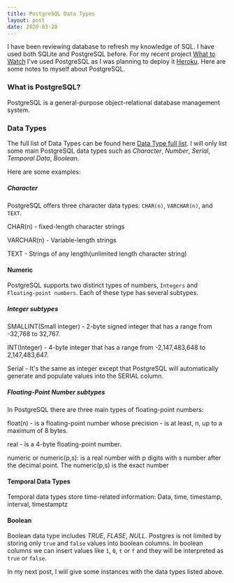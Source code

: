 ```yaml
---
title: PostgreSQL Data Types
layout: post
date: 2020-03-28
---
```


I have been reviewing database to refresh my knowledge of SQL. I have used both
SQLite and PostgreSQL before. For my recent project
[What to Watch]("https://wattowatch.netlify.com/") I've used PostgreSQL as I was
planning to deploy it [Heroku]('https://en.wikipedia.org/wiki/Heroku'). Here are
some notes to myself about PostgreSQL.

### What is PostgreSQL?

PostgreSQL is a general-purpose object-relational database management system.

### Data Types

The full list of Data Types can be found here
[Data Type full list]("https://www.postgresql.org/docs/current/datatype.html").
I will only list some main PostgreSQL data types such as _Character_, _Number_,
_Serial_, _Temporal Data_, _Boolean_.

Here are some examples:

##### Character

PostgreSQL offers three character data types: `CHAR(n)`, `VARCHAR(n)`, and
`TEXT`.

CHAR(n) - fixed-length character strings

VARCHAR(n) - Variable-length strings

TEXT - Strings of any length(unlimited length character string)

#### Numeric

PostgreSQL supports two distinct types of numbers, `Integers` and
`Floating-point numbers`. Each of these type has several subtypes.

##### Integer subtypes

SMALLINT(Small integer) - 2-byte signed integer that has a range from -32,768 to
32,767.

INT(Integer) - 4-byte integer that has a range from -2,147,483,648 to
2,147,483,647.

Serial - It's the same as integer except that PostgreSQL will automatically
generate and populate values into the SERIAL column.

##### Floating-Point Number subtypes

In PostgreSQL there are three main types of floating-point numbers:

float(n) - is a floating-point number whose precision - is at least, n, up to a
maximum of 8 bytes.

real - is a 4-byte floating-point number.

numeric or numeric(p,s): is a real number with p digits with s number after the
decimal point. The numeric(p,s) is the exact number

#### Temporal Data Types

Temporal data types store time-related information:
Data, time, timestamp, interval, timestamptz

#### Boolean

Boolean data type includes _TRUE_, _FLASE_, _NULL_. Postgres is not limited by
storing only `true` and `false` values into boolean columns. In boolean columns
we can insert values like `1`, `0`, `t` or `f` and they will be interpreted as
`true` or `false`.

In my next post, I will give some instances with the data types listed above.
